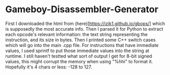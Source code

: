 # Gameboy-Disassembler-Generator

First I downloaded the html from (here)[https://izik1.github.io/gbops/] which is supposedly the most accurate info. Then I parsed it for Python to extract each opcode's relevant information: the text string representing the instruction, and its size in bytes. Then I printed some C++ switch cases which will go into the main .cpp file. For instructions that have immediate values, I used sprintf to put those immediate values into the string at runtime. I still haven't testted what sort of output I get for 8-bit signed values, this might corrupt the memory when using "%hhi" to format it. Hopefully it's 4 chars or less: -128 to 127. 
